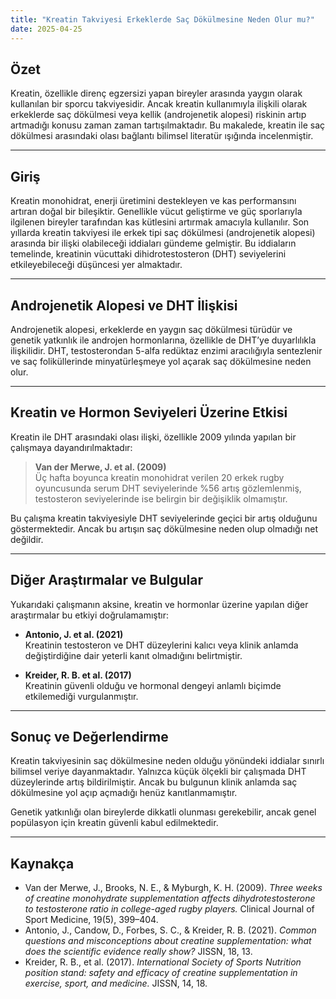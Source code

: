 ```yaml
---
title: "Kreatin Takviyesi Erkeklerde Saç Dökülmesine Neden Olur mu?"
date: 2025-04-25
---
```


## Özet  
Kreatin, özellikle direnç egzersizi yapan bireyler arasında yaygın olarak kullanılan bir sporcu takviyesidir. Ancak kreatin kullanımıyla ilişkili olarak erkeklerde saç dökülmesi veya kellik (androjenetik alopesi) riskinin artıp artmadığı konusu zaman zaman tartışılmaktadır. Bu makalede, kreatin ile saç dökülmesi arasındaki olası bağlantı bilimsel literatür ışığında incelenmiştir.

---

## Giriş  
Kreatin monohidrat, enerji üretimini destekleyen ve kas performansını artıran doğal bir bileşiktir. Genellikle vücut geliştirme ve güç sporlarıyla ilgilenen bireyler tarafından kas kütlesini artırmak amacıyla kullanılır. Son yıllarda kreatin takviyesi ile erkek tipi saç dökülmesi (androjenetik alopesi) arasında bir ilişki olabileceği iddiaları gündeme gelmiştir. Bu iddiaların temelinde, kreatinin vücuttaki dihidrotestosteron (DHT) seviyelerini etkileyebileceği düşüncesi yer almaktadır.

---

## Androjenetik Alopesi ve DHT İlişkisi  
Androjenetik alopesi, erkeklerde en yaygın saç dökülmesi türüdür ve genetik yatkınlık ile androjen hormonlarına, özellikle de DHT’ye duyarlılıkla ilişkilidir. DHT, testosterondan 5-alfa redüktaz enzimi aracılığıyla sentezlenir ve saç foliküllerinde minyatürleşmeye yol açarak saç dökülmesine neden olur.

---

## Kreatin ve Hormon Seviyeleri Üzerine Etkisi  
Kreatin ile DHT arasındaki olası ilişki, özellikle 2009 yılında yapılan bir çalışmaya dayandırılmaktadır:

> **Van der Merwe, J. et al. (2009)**  
> Üç hafta boyunca kreatin monohidrat verilen 20 erkek rugby oyuncusunda serum DHT seviyelerinde %56 artış gözlemlenmiş, testosteron seviyelerinde ise belirgin bir değişiklik olmamıştır.

Bu çalışma kreatin takviyesiyle DHT seviyelerinde geçici bir artış olduğunu göstermektedir. Ancak bu artışın saç dökülmesine neden olup olmadığı net değildir.

---

## Diğer Araştırmalar ve Bulgular  
Yukarıdaki çalışmanın aksine, kreatin ve hormonlar üzerine yapılan diğer araştırmalar bu etkiyi doğrulamamıştır:

- **Antonio, J. et al. (2021)**  
Kreatinin testosteron ve DHT düzeylerini kalıcı veya klinik anlamda değiştirdiğine dair yeterli kanıt olmadığını belirtmiştir.

- **Kreider, R. B. et al. (2017)**  
Kreatinin güvenli olduğu ve hormonal dengeyi anlamlı biçimde etkilemediği vurgulanmıştır.

---

## Sonuç ve Değerlendirme  
Kreatin takviyesinin saç dökülmesine neden olduğu yönündeki iddialar sınırlı bilimsel veriye dayanmaktadır. Yalnızca küçük ölçekli bir çalışmada DHT düzeylerinde artış bildirilmiştir. Ancak bu bulgunun klinik anlamda saç dökülmesine yol açıp açmadığı henüz kanıtlanmamıştır.

Genetik yatkınlığı olan bireylerde dikkatli olunması gerekebilir, ancak genel popülasyon için kreatin güvenli kabul edilmektedir.

---

## Kaynakça
- Van der Merwe, J., Brooks, N. E., & Myburgh, K. H. (2009). *Three weeks of creatine monohydrate supplementation affects dihydrotestosterone to testosterone ratio in college-aged rugby players.* Clinical Journal of Sport Medicine, 19(5), 399–404.
- Antonio, J., Candow, D., Forbes, S. C., & Kreider, R. B. (2021). *Common questions and misconceptions about creatine supplementation: what does the scientific evidence really show?* JISSN, 18, 13.
- Kreider, R. B., et al. (2017). *International Society of Sports Nutrition position stand: safety and efficacy of creatine supplementation in exercise, sport, and medicine.* JISSN, 14, 18.
